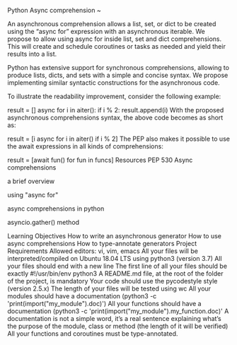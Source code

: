 Python Async comprehension ~

An asynchronous comprehension allows a list, set, or dict to be created using the “async for” expression with an asynchronous iterable. We propose to allow using async for inside list, set and dict comprehensions. This will create and schedule coroutines or tasks as needed and yield their results into a list.

Python has extensive support for synchronous comprehensions, allowing to produce lists, dicts, and sets with a simple and concise syntax. We propose implementing similar syntactic constructions for the asynchronous code.

To illustrate the readability improvement, consider the following example:

result = [] async for i in aiter(): if i % 2: result.append(i) With the proposed asynchronous comprehensions syntax, the above code becomes as short as:

result = [i async for i in aiter() if i % 2] The PEP also makes it possible to use the await expressions in all kinds of comprehensions:

result = [await fun() for fun in funcs] Resources PEP 530 Async comprehensions

a brief overview

using "async for"

async comprehensions in python

asyncio.gather() method

Learning Objectives How to write an asynchronous generator How to use async comprehensions How to type-annotate generators Project Requirements Allowed editors: vi, vim, emacs All your files will be interpreted/compiled on Ubuntu 18.04 LTS using python3 (version 3.7) All your files should end with a new line The first line of all your files should be exactly #!/usr/bin/env python3 A README.md file, at the root of the folder of the project, is mandatory Your code should use the pycodestyle style (version 2.5.x) The length of your files will be tested using wc All your modules should have a documentation (python3 -c 'print(import("my_module").doc)') All your functions should have a documentation (python3 -c 'print(import("my_module").my_function.doc)' A documentation is not a simple word, it’s a real sentence explaining what’s the purpose of the module, class or method (the length of it will be verified) All your functions and coroutines must be type-annotated.

